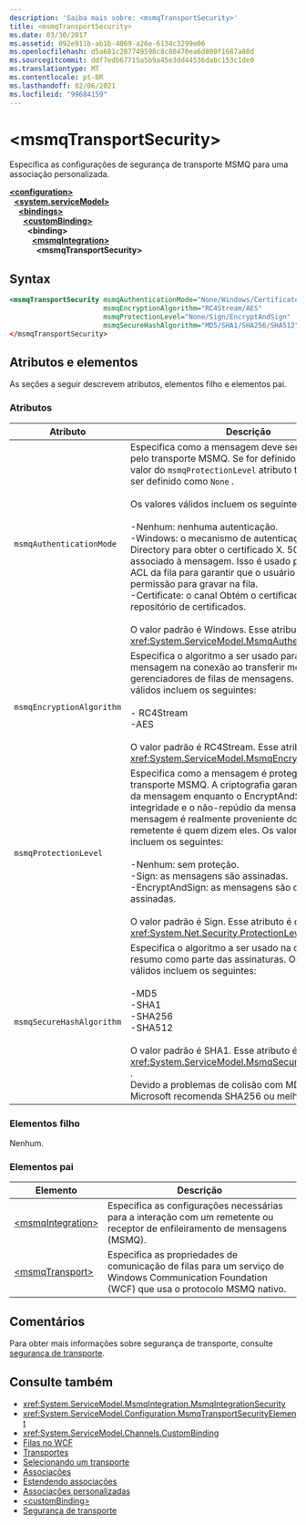 ```yaml
---
description: 'Saiba mais sobre: <msmqTransportSecurity>'
title: <msmqTransportSecurity>
ms.date: 03/30/2017
ms.assetid: 092e911b-ab1b-4069-a26e-6134c3299e06
ms.openlocfilehash: d5a681c287749598c8c80470ea6d800f1687a80d
ms.sourcegitcommit: ddf7edb67715a5b9a45e3dd44536dabc153c1de0
ms.translationtype: MT
ms.contentlocale: pt-BR
ms.lasthandoff: 02/06/2021
ms.locfileid: "99684159"
---
```

# \<msmqTransportSecurity>

Especifica as configurações de segurança de transporte MSMQ para uma associação personalizada.  
  
[**\<configuration>**](../configuration-element.md)\
&nbsp;&nbsp;[**\<system.serviceModel>**](system-servicemodel.md)\
&nbsp;&nbsp;&nbsp;&nbsp;[**\<bindings>**](bindings.md)\
&nbsp;&nbsp;&nbsp;&nbsp;&nbsp;&nbsp;[**\<customBinding>**](custombinding.md)\
&nbsp;&nbsp;&nbsp;&nbsp;&nbsp;&nbsp;&nbsp;&nbsp;**\<binding>**\
&nbsp;&nbsp;&nbsp;&nbsp;&nbsp;&nbsp;&nbsp;&nbsp;&nbsp;&nbsp;[**\<msmqIntegration>**](msmqintegration.md)\
&nbsp;&nbsp;&nbsp;&nbsp;&nbsp;&nbsp;&nbsp;&nbsp;&nbsp;&nbsp;&nbsp;&nbsp;**\<msmqTransportSecurity>**  
  
## <a name="syntax"></a>Syntax  
  
```xml  
<msmqTransportSecurity msmqAuthenticationMode="None/Windows/Certificate"
                       msmqEncryptionAlgorithm="RC4Stream/AES"
                       msmqProtectionLevel="None/Sign/EncryptAndSign"
                       msmqSecureHashAlgorithm="MD5/SHA1/SHA256/SHA512" />
</msmqTransportSecurity>
```  
  
## <a name="attributes-and-elements"></a>Atributos e elementos  

 As seções a seguir descrevem atributos, elementos filho e elementos pai.  
  
### <a name="attributes"></a>Atributos  
  
|Atributo|Descrição|  
|---------------|-----------------|  
|`msmqAuthenticationMode`|Especifica como a mensagem deve ser autenticada pelo transporte MSMQ. Se for definido como `None` , o valor do `msmqProtectionLevel` atributo também deverá ser definido como `None` .<br /><br /> Os valores válidos incluem os seguintes:<br /><br /> -Nenhum: nenhuma autenticação.<br />-Windows: o mecanismo de autenticação usa Active Directory para obter o certificado X. 509 para o SID associado à mensagem. Isso é usado para verificar a ACL da fila para garantir que o usuário tenha permissão para gravar na fila.<br />-Certificate: o canal Obtém o certificado do repositório de certificados.<br /><br /> O valor padrão é Windows. Esse atributo é do tipo <xref:System.ServiceModel.MsmqAuthenticationMode> .|  
|`msmqEncryptionAlgorithm`|Especifica o algoritmo a ser usado para criptografia de mensagem na conexão ao transferir mensagens entre gerenciadores de filas de mensagens. Os valores válidos incluem os seguintes:<br /><br /> - RC4Stream<br />-AES<br /><br /> O valor padrão é RC4Stream. Esse atributo é do tipo <xref:System.ServiceModel.MsmqEncryptionAlgorithm> .|  
|`msmqProtectionLevel`|Especifica como a mensagem é protegida no nível do transporte MSMQ. A criptografia garante a integridade da mensagem enquanto o EncryptAndSign garante a integridade e o não-repúdio da mensagem; ou seja, a mensagem é realmente proveniente do remetente e o remetente é quem dizem eles. Os valores válidos incluem os seguintes:<br /><br /> -Nenhum: sem proteção.<br />-Sign: as mensagens são assinadas.<br />-EncryptAndSign: as mensagens são criptografadas e assinadas.<br /><br /> O valor padrão é Sign. Esse atributo é do tipo <xref:System.Net.Security.ProtectionLevel> .|  
|`msmqSecureHashAlgorithm`|Especifica o algoritmo a ser usado na computação do resumo como parte das assinaturas. Os valores válidos incluem os seguintes:<br /><br /> -MD5<br />-SHA1<br />-SHA256<br />-SHA512<br /><br /> O valor padrão é SHA1. Esse atributo é do tipo <xref:System.ServiceModel.MsmqSecureHashAlgorithm> .<br>Devido a problemas de colisão com MD5 e SHA1, a Microsoft recomenda SHA256 ou melhor.|  
  
### <a name="child-elements"></a>Elementos filho  

 Nenhum.  
  
### <a name="parent-elements"></a>Elementos pai  
  
|Elemento|Descrição|  
|-------------|-----------------|  
|[\<msmqIntegration>](msmqintegration.md)|Especifica as configurações necessárias para a interação com um remetente ou receptor de enfileiramento de mensagens (MSMQ).|  
|[\<msmqTransport>](msmqtransport.md)|Especifica as propriedades de comunicação de filas para um serviço de Windows Communication Foundation (WCF) que usa o protocolo MSMQ nativo.|  
  
## <a name="remarks"></a>Comentários  

 Para obter mais informações sobre segurança de transporte, consulte [segurança de transporte](../../../wcf/feature-details/transport-security.md).  
  
## <a name="see-also"></a>Consulte também

- <xref:System.ServiceModel.MsmqIntegration.MsmqIntegrationSecurity>
- <xref:System.ServiceModel.Configuration.MsmqTransportSecurityElement>
- <xref:System.ServiceModel.Channels.CustomBinding>
- [Filas no WCF](../../../wcf/feature-details/queues-in-wcf.md)
- [Transportes](../../../wcf/feature-details/transports.md)
- [Selecionando um transporte](../../../wcf/feature-details/choosing-a-transport.md)
- [Associações](../../../wcf/bindings.md)
- [Estendendo associações](../../../wcf/extending/extending-bindings.md)
- [Associações personalizadas](../../../wcf/extending/custom-bindings.md)
- [\<customBinding>](custombinding.md)
- [Segurança de transporte](../../../wcf/feature-details/transport-security.md)
